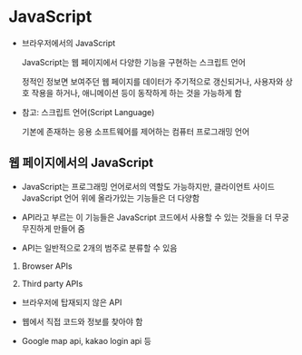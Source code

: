# JavaScript

- 브라우저에서의 JavaScript

  JavaScript는 웹 페이지에서 다양한 기능을 구현하는 스크립트 언어

  정적인 정보면 보여주던 웹 페이지를 데이터가 주기적으로 갱신되거나, 사용자와 상호 작용을 하거나, 애니메이션 등이 동작하게 하는 것을 가능하게 함

- 참고: 스크립트 언어(Script Language)

  기본에 존재하는 응용 소프트웨어를 제어하는 컴퓨터 프로그래밍 언어

## 웹 페이지에서의 JavaScript

- JavaScript는 프로그래밍 언어로서의 역할도 가능하지만, 클라이언트 사이드 JavaScript 언어 위에 올라가있는 기능들은 더 다양함

- API라고 부르는 이 기능들은 JavaScript 코드에서 사용할 수 있는 것들을 더 무궁무진하게 만들어 줌

- API는 일반적으로 2개의 범주로 분류할 수 있음

1. Browser APIs

2. Third party APIs

  - 브라우저에 탑재되지 않은 API

  - 웹에서 직접 코드와 정보를 찾아야 함

  - Google map api, kakao login api 등

